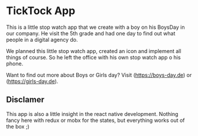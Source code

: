 # TickTock App

This is a little stop watch app that we create with a boy on his BoysDay in our company.
He visit the 5th grade and had one day to find out what people in a digital agency do.

We planned this little stop watch app, created an icon and implement all things of course.
So he left the office with his own stop watch app o his phone.

Want to find out more about Boys or Girls day? Visit (https://boys-day.de) or (https://girls-day.de).


## Disclamer

This app is also a little insight in the react native development.
Nothing fancy here with redux or mobx for the states, but everything works out of the box ;)

